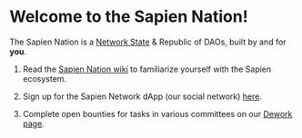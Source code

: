 # Welcome to the Sapien Nation!

The Sapien Nation is a [Network State](https://thenetworkstate.com/) & Republic of DAOs, built by and for **you**.

1. Read the [Sapien Nation wiki](https://www.notion.so/sapienteam/Welcome-to-the-Sapien-Wiki-533ad4b01e13481799015e67673c0062) to familiarize yourself with the Sapien ecosystem.

2. Sign up for the Sapien Network dApp (our social network) [here](https://app.sapien.network/login).

3. Complete open bounties for tasks in various committees on our [Dework page](https://app.dework.xyz/sapien-dao).
